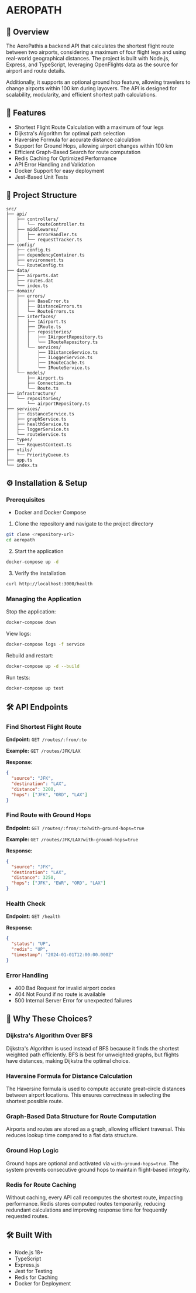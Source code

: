 # AEROPATH

## 📌 Overview

The AeroPathis a backend API that calculates the shortest flight route between two airports, considering a maximum of four flight legs and using real-world geographical distances. The project is built with Node.js, Express, and TypeScript, leveraging OpenFlights data as the source for airport and route details.

Additionally, it supports an optional ground hop feature, allowing travelers to change airports within 100 km during layovers. The API is designed for scalability, modularity, and efficient shortest path calculations.

## 🚀 Features

- Shortest Flight Route Calculation with a maximum of four legs
- Dijkstra's Algorithm for optimal path selection
- Haversine Formula for accurate distance calculation
- Support for Ground Hops, allowing airport changes within 100 km
- Efficient Graph-Based Search for route computation
- Redis Caching for Optimized Performance
- API Error Handling and Validation
- Docker Support for easy deployment
- Jest-Based Unit Tests

## 📂 Project Structure

```
src/
├── api/
│   ├── controllers/
│   │   └── routeController.ts
│   ├── middlewares/
│   │   ├── errorHandler.ts
│   │   └── requestTracker.ts
├── config/
│   ├── config.ts
│   ├── dependencyContainer.ts
│   ├── environment.ts
│   └── RouteConfig.ts
├── data/
│   ├── airports.dat
│   ├── routes.dat
│   └── index.ts
├── domain/
│   ├── errors/
│   │   ├── BaseError.ts
│   │   ├── DistanceErrors.ts
│   │   └── RouteErrors.ts
│   ├── interfaces/
│   │   ├── IAirport.ts
│   │   ├── IRoute.ts
│   │   ├── repositories/
│   │   │   ├── IAirportRepository.ts
│   │   │   └── IRouteRepository.ts
│   │   └── services/
│   │       ├── IDistanceService.ts
│   │       ├── ILoggerService.ts
│   │       ├── IRouteCache.ts
│   │       └── IRouteService.ts
│   └── models/
│       ├── Airport.ts
│       ├── Connection.ts
│       └── Route.ts
├── infrastructure/
│   └── repositories/
│       └── airportRepository.ts
├── services/
│   ├── distanceService.ts
│   ├── graphService.ts
│   ├── healthService.ts
│   ├── loggerService.ts
│   └── routeService.ts
├── types/
│   └── RequestContext.ts
├── utils/
│   └── PriorityQueue.ts
├── app.ts
└── index.ts
```

## ⚙️ Installation & Setup

### Prerequisites

- Docker and Docker Compose

1. Clone the repository and navigate to the project directory

```sh
git clone <repository-url>
cd aeropath
```

2. Start the application

```sh
docker-compose up -d
```

3. Verify the installation

```sh
curl http://localhost:3000/health
```

### Managing the Application

Stop the application:

```sh
docker-compose down
```

View logs:

```sh
docker-compose logs -f service
```

Rebuild and restart:

```sh
docker-compose up -d --build
```

Run tests:

```sh
docker-compose up test
```

## 🛠 API Endpoints

### Find Shortest Flight Route

**Endpoint:** `GET /routes/:from/:to`

**Example:** `GET /routes/JFK/LAX`

**Response:**

```json
{
  "source": "JFK",
  "destination": "LAX",
  "distance": 3200,
  "hops": ["JFK", "ORD", "LAX"]
}
```

### Find Route with Ground Hops

**Endpoint:** `GET /routes/:from/:to?with-ground-hops=true`

**Example:** `GET /routes/JFK/LAX?with-ground-hops=true`

**Response:**

```json
{
  "source": "JFK",
  "destination": "LAX",
  "distance": 3250,
  "hops": ["JFK", "EWR", "ORD", "LAX"]
}
```

### Health Check

**Endpoint:** `GET /health`

**Response:**

```json
{
  "status": "UP",
  "redis": "UP",
  "timestamp": "2024-01-01T12:00:00.000Z"
}
```

### Error Handling

- 400 Bad Request for invalid airport codes
- 404 Not Found if no route is available
- 500 Internal Server Error for unexpected failures

## 🤔 Why These Choices?

### Dijkstra's Algorithm Over BFS

Dijkstra's Algorithm is used instead of BFS because it finds the shortest weighted path efficiently. BFS is best for unweighted graphs, but flights have distances, making Dijkstra the optimal choice.

### Haversine Formula for Distance Calculation

The Haversine formula is used to compute accurate great-circle distances between airport locations. This ensures correctness in selecting the shortest possible route.

### Graph-Based Data Structure for Route Computation

Airports and routes are stored as a graph, allowing efficient traversal. This reduces lookup time compared to a flat data structure.

### Ground Hop Logic

Ground hops are optional and activated via `with-ground-hops=true`. The system prevents consecutive ground hops to maintain flight-based integrity.

### Redis for Route Caching

Without caching, every API call recomputes the shortest route, impacting performance. Redis stores computed routes temporarily, reducing redundant calculations and improving response time for frequently requested routes.

## 🛠 Built With

- Node.js 18+
- TypeScript
- Express.js
- Jest for Testing
- Redis for Caching
- Docker for Deployment

